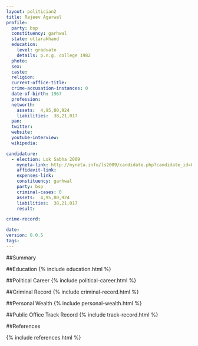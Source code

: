 ```yaml
---
layout: politician2
title: Rajeev Agarwal
profile: 
  party: bsp
  constituency: garhwal
  state: uttarakhand
  education: 
    level: graduate
    details: p.n.g. college 1982
  photo: 
  sex: 
  caste: 
  religion: 
  current-office-title: 
  crime-accusation-instances: 0
  date-of-birth: 1967
  profession: 
  networth: 
    assets:  4,95,80,924
    liabilities:  38,21,017
  pan: 
  twitter: 
  website: 
  youtube-interview: 
  wikipedia: 

candidature: 
  - election: Lok Sabha 2009
    myneta-link: http://myneta.info/ls2009/candidate.php?candidate_id=8242
    affidavit-link: 
    expenses-link: 
    constituency: garhwal 
    party: bsp
    criminal-cases: 0
    assets:  4,95,80,924
    liabilities:  38,21,017
    result:  

crime-record: 

date: 
version: 0.0.5
tags: 
---
```

##Summary


##Education
{% include education.html %}


##Political Career
{% include political-career.html %}


##Criminal Record
{% include criminal-record.html %}


##Personal Wealth
{% include personal-wealth.html %}


##Public Office Track Record
{% include track-record.html %}


##References


{% include references.html %}